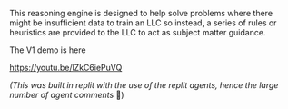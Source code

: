 This reasoning engine is designed to help solve problems where there might be insufficient data to train an LLC so instead, a series of rules or heuristics are provided to the LLC to act as subject matter guidance. 

The V1 demo is here

https://youtu.be/lZkC6iePuVQ

*(This was built in replit with the use of the replit agents, hence the large number of agent comments* 😬)
